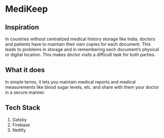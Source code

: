 # MediKeep

## Inspiration
In countries without centralized medical history storage like India, doctors and patients have to maintain their own copies for each document. This leads to problems in storage and in remembering each document’s physical or digital location. This makes doctor visits a difficult task for both parties.

## What it does
In simple terms, it lets you maintain medical reports and medical measurements like blood sugar levels, etc. and share with them your doctor in a secure manner.

## Tech Stack
1.  Gatsby
2.  Firebase
3.  Netlify

